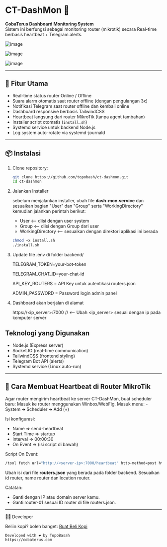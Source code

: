 # CT-DashMon 📡

**CobaTerus Dashboard Monitoring System**  
Sistem ini berfungsi sebagai monitoring router (mikrotik) secara Real-time berbasis heartbeat + Telegram alerts.

![image](https://github.com/user-attachments/assets/27e48705-e7b2-4d75-9ac8-c36f6361ee34)

![image](https://github.com/user-attachments/assets/72ef72b3-ab7f-41b0-aed8-2b4f1b37bddb)

![image](https://github.com/user-attachments/assets/30822cb1-fb3f-411b-a670-03f1b98f96ff)


---

## 🚀 Fitur Utama

- Real-time status router Online / Offline
- Suara alarm otomatis saat router offline (dengan pengulangan 3x)
- Notifikasi Telegram saat router offline dan kembali online
- Dashboard responsive berbasis TailwindCSS
- Heartbeat langsung dari router MikroTik (tanpa agent tambahan)
- Installer script otomatis (`install.sh`)
- Systemd service untuk backend Node.js
- Log system auto-rotate via systemd-journald

---

## 📦 Instalasi

1. Clone repository:

   ```bash
   git clone https://github.com/topobash/ct-dashmon.git
   cd ct-dashmon

   ```

2. Jalankan Installer

   sebelum menjalankan installer, ubah file **dash-mon.service** dan sesuaikan bagian "User" dan "Group" serta "WorkingDirectory"
   kemudian jalankan perintah berikut:
   <ul>
      <li>User <-- diisi dengan user system</li>
         <li>Group <-- diisi dengan Group dari user </li>
      <li>WorkingDirectory <-- sesuaikan dengan direktori aplikasi ini berada</li>
   </ul>
   
   ```bash
   chmod +x install.sh
   ./install.sh

   ```

4. Update file .env di folder backend/

   TELEGRAM_TOKEN=your-bot-token
   
   TELEGRAM_CHAT_ID=your-chat-id
   
   API_KEY_ROUTERS = API Key untuk autentikasi routers.json
   
   ADMIN_PASSWORD = Password login admin panel

6. Dashboard akan berjalan di alamat

   https://<ip_server>:7000 // <-- Ubah <ip_server> sesuai dengan ip pada komputer server

## Teknologi yang Digunakan

- Node.js (Express server)
- Socket.IO (real-time communication)
- TailwindCSS (frontend styling)
- Telegram Bot API (alerts)
- Systemd service (Linux auto-run)

---

## 📡 Cara Membuat Heartbeat di Router MikroTik

Agar router mengirim heartbeat ke server CT-DashMon, buat scheduler baru:
Masuk ke router menggunakan Winbox/WebFig.
Masuk menu: - System ➔ Scheduler ➔ Add (+)

Isi konfigurasi:

- Name         => send-heartbeat
- Start Time   => startup
- Interval     => 00:00:30
- On Event     => (isi script di bawah)

Script On Event:
   ```bash
   /tool fetch url="http://<server-ip>:7000/heartbeat" http-method=post http-data="{\"router_id\":\"router-01\"}" http-header-field="Content-Type: application/json"
   ```

Ubah isi dari file **routers.json** yang berada pada folder backend. Sesuaikan id router, name router dan location router.

Catatan:

- Ganti <server-ip> dengan IP atau domain server kamu.
- Ganti router-01 sesuai ID router di file routers.json.

---

👨‍💻 Developer

Beliin kopi? boleh banget: [Buat Beli Kopi](https://saweria.co/topobasah)

    Developed with ❤️ by TopoBasah
    https://cobaterus.com

